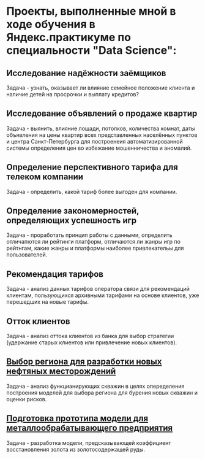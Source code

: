 # Проекты, выполненные мной в ходе обучения в Яндекс.практикуме по специальности "Data Science":

## Исследование надёжности заёмщиков
Задача - узнать, оказывает ли влияние семейное положение клиента и наличие детей на просрочки и выплату кредитов?


## Исследование объявлений о продаже квартир
Задача - выянить, влияние лощади, потолков, количества комнат, даты объявления на цены квартир всех представленных населённых пунктов и центра Санкт-Петербурга для построенеия автоматизированной системы определения цен во избежание мошенничества и аномалий.


## Определение перспективного тарифа для телеком компании
Задача - определить, какой тариф более выгоден для компании.


## Определение закономерностей, определяющих успешность игр
Задача - проработать принцип работы с данными, определить отличапются ли рейтинги платформ, отличаются ли жанры игр по рейтнгам, какие жанры и платформы наиболее привлекательы для пользователей.


## Рекомендация тарифов
Задача - анализ данных тарифов оператора связи для рекомендаций клиентам, пользующихся архивными тарифами на основе клиентов, уже перешедших на новые тарифы.


## Отток клиентов
Задача - анализ оттока клиентов из банка для выбор стратегии (удержание старых клиентов или привлечение новых клиентов).


## [Выбор региона для разработки новых нефтяных месторождений](https://github.com/Vladislav-Aksentev/my_data_science/tree/master/%D0%92%D1%8B%D0%B1%D0%BE%D1%80%20%D1%80%D0%B5%D0%B3%D0%B8%D0%BE%D0%BD%D0%B0%20%D0%B4%D0%BB%D1%8F%20%D1%80%D0%B0%D0%B7%D1%80%D0%B0%D0%B1%D0%BE%D1%82%D0%BA%D0%B8%20%D0%BD%D0%BE%D0%B2%D1%8B%D1%85%20%D0%BD%D0%B5%D1%84%D1%82%D1%8F%D0%BD%D1%8B%D1%85%20%D0%BC%D0%B5%D1%81%D1%82%D0%BE%D1%80%D0%BE%D0%B6%D0%B4%D0%B5%D0%BD%D0%B8%D0%B9)
Задача - анализ функцианирующих скважин в целях опеределения построения моделей для выбора региона для бурения новых скважин и оценки рисков.


## [Подготовка прототипа модели для металлообрабатывающего предприятия](https://github.com/Vladislav-Aksentev/my_data_science/tree/master/%D0%9F%D0%BE%D0%B4%D0%B3%D0%BE%D1%82%D0%BE%D0%B2%D0%BA%D0%B0%20%D0%BF%D1%80%D0%BE%D1%82%D0%BE%D1%82%D0%B8%D0%BF%D0%B0%20%D0%BC%D0%BE%D0%B4%D0%B5%D0%BB%D0%B8%20%D0%B4%D0%BB%D1%8F%20%D0%BC%D0%B5%D1%82%D0%B0%D0%BB%D0%BB%D0%BE%D0%BE%D0%B1%D1%80%D0%B0%D0%B1%D0%B0%D1%82%D1%8B%D0%B2%D0%B0%D1%8E%D1%89%D0%B5%D0%B3%D0%BE%20%D0%BF%D1%80%D0%B5%D0%B4%D0%BF%D1%80%D0%B8%D1%8F%D1%82%D0%B8%D1%8F)
Задача - разработка модели, предсказывающей коэффициент восстановления золота из золотосодержащей руды.


